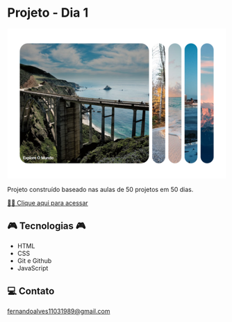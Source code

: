 # Projeto - Dia 1

![preview](./.github/preview.png)

Projeto construído baseado nas aulas de 50 projetos em 50 dias.

[ 🔶🔶 Clique aqui para acessar](https://fndoa.github.io/PROJETO-1/)

## 🎮 Tecnologias 🎮

- HTML
- CSS
- Git e Github
- JavaScript

## 💻 Contato

fernandoalves11031989@gmail.com
